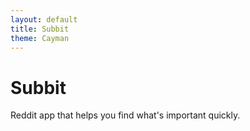 ```yaml
---
layout: default
title: Subbit
theme: Cayman
---
```

# Subbit
Reddit app that helps you find what's important quickly.
